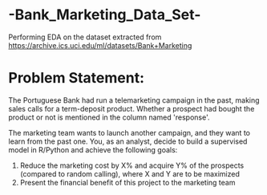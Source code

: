 # -Bank_Marketing_Data_Set-
Performing EDA on the dataset extracted from https://archive.ics.uci.edu/ml/datasets/Bank+Marketing

# Problem Statement:
The Portuguese Bank had run a telemarketing campaign in the past, making sales calls for a term-deposit product. Whether a prospect had bought the product or not is mentioned in the column named 'response'.

The marketing team wants to launch another campaign, and they want to learn from the past one. You, as an analyst, decide to build a supervised model in R/Python and achieve the following goals:
1. Reduce the marketing cost by X% and acquire Y% of the prospects (compared to random calling), where X and Y are to be maximized
2. Present the financial benefit of this project to the marketing team
